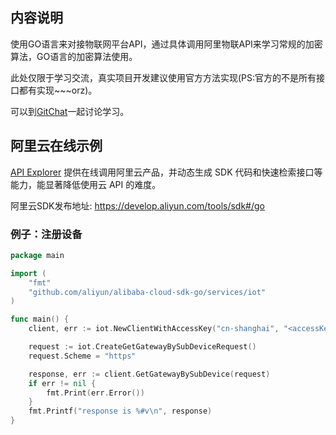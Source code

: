 ## 内容说明
使用GO语言来对接物联网平台API，通过具体调用阿里物联API来学习常规的加密算法，GO语言的加密算法使用。

此处仅限于学习交流，真实项目开发建议使用官方方法实现(PS:官方的不是所有接口都有实现~~~orz)。

可以到[GitChat][GitChat-url]一起讨论学习。



## 阿里云在线示例

[API Explorer][open-api] 提供在线调用阿里云产品，并动态生成 SDK 代码和快速检索接口等能力，能显著降低使用云 API 的难度。

阿里云SDK发布地址: https://develop.aliyun.com/tools/sdk#/go 


### 例子：注册设备
```go
package main

import (
	"fmt"
  	"github.com/aliyun/alibaba-cloud-sdk-go/services/iot"
)

func main() {
	client, err := iot.NewClientWithAccessKey("cn-shanghai", "<accessKeyId>", "<accessSecret>")

	request := iot.CreateGetGatewayBySubDeviceRequest()
	request.Scheme = "https"

	response, err := client.GetGatewayBySubDevice(request)
	if err != nil {
		fmt.Print(err.Error())
	}
	fmt.Printf("response is %#v\n", response)
}

```
[GitChat-url]: https://gitbook.cn/gitchat/activity/5d5402993767461226d2f9db
[open-api]: https://api.aliyun.com/
